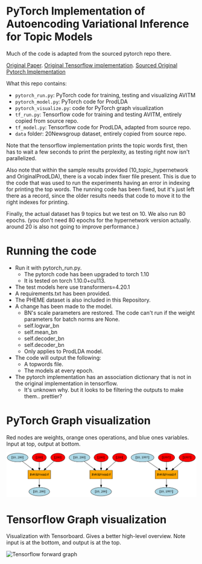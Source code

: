 # PyTorch Implementation of Autoencoding Variational Inference for Topic Models
Much of the code is adapted from the sourced pytorch repo there.

[Original Paper](https://arxiv.org/abs/1703.01488). 
[Original Tensorflow implementation](https://github.com/akashgit/autoencoding_vi_for_topic_models).
[Sourced Original Pytorch Implementation](https://github.com/hyqneuron/pytorch-avitm)

What this repo contains:
- `pytorch_run.py`: PyTorch code for training, testing and visualizing AVITM
- `pytorch_model.py`: PyTorch code for ProdLDA
- `pytorch_visualize.py`: code for PyTorch graph visualization
- `tf_run.py`: Tensorflow code for training and testing AVITM, entirely copied from source repo.
- `tf_model.py`: Tensorflow code for ProdLDA, adapted from source repo.
- `data` folder: 20Newsgroup dataset, entirely copied from source repo.

Note that the tensorflow implementation prints the topic words first, then has to wait a few seconds to print the
perplexity, as testing right now isn't parallelized.

Also note that within the sample results provided (10_topic_hypernetwork and OriginalProdLDA), there is a vocab index fixer file present.
This is due to the code that was used to run the experiments having an error in indexing for printing the top words.
The running code has been fixed, but it's just left there as a record, since the older results needs that code to move it to the right indexes for printing.

Finally, the actual dataset has 9 topics but we test on 10.
We also run 80 epochs. (you don't need 80 epochs for the hypernetwork version actually. around 20 is also not going to improve performance.)


# Running the code
- Run it with pytorch_run.py.
    - The pytorch code has been upgraded to torch 1.10
    - It is tested on torch 1.10.0+cu113.
- The test models here use transformers=4.20.1
- A requirements.txt has been provided.
- The PHEME dataset is also included in this Repository.
- A change has been made to the model. 
    - BN's scale parameters are restored. The code can't run if the weight parameters for batch norms are None.
    - self.logvar_bn
    - self.mean_bn
    - self.decoder_bn
    - self.decoder_bn
    - Only applies to ProdLDA model.
- The code will output the following:
    - A topwords file.
    - The models at every epoch.
- The pytorch implementation has an association dictionary that is not in the original implementation in tensorflow.
    - It's unknown why. but it looks to be filtering the outputs to make them.. prettier?

# PyTorch Graph visualization

Red nodes are weights, orange ones operations, and blue ones variables. Input at top, output at bottom.

![PyTorch forward graph](pytorch_model.png)


# Tensorflow Graph visualization

Visualization with Tensorboard. Gives a better high-level overview. Note input is at the bottom, and output is at the
top.

![Tensorflow forward graph](tf_model.png)
